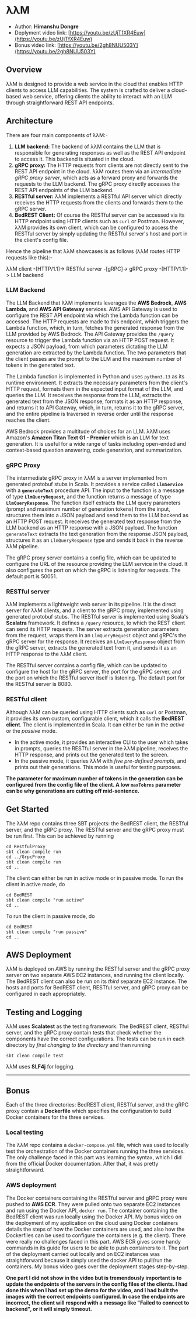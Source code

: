 # λλM

+ Author: **Himanshu Dongre**
+ Deplyment video link: [https://youtu.be/zUjTfXR4Euw](https://youtu.be/zUjTfXR4Euw)
+ Bonus video link: [https://youtu.be/2gh8NUU503Y](https://youtu.be/2gh8NUU503Y)

## Overview

λλM is designed to provide a web service in the cloud that enables HTTP clients to access LLM capabilities. The system is crafted to deliver a cloud-based web service, offering clients the ability to interact with an LLM through straightforward REST API endpoints.

## Architecture

There are four main components of λλM:-

1. **LLM backend:** The backend of λλM contains the LLM that is responsible for generating responses as well as the REST API endpoint to access it. This backend is situated in the cloud.
2. **gRPC proxy:** The HTTP requests from clients are not directly sent to the REST API endpoint in the cloud. λλM routes them via an *intermediate gRPC proxy server*, which acts as a forward proxy and forwards the requests to the LLM backend. The gRPC proxy directly accesses the REST API endpoints of the LLM backend.
3. **RESTful server:** λλM implements a RESTful API server which directly receives the HTTP requests from the clients and forwards them to the gRPC server.
4. **BedREST Client:** Of course the RESTful server can be accessed via its HTTP endpoint using HTTP clients such as `curl` or Postman. However, λλM provides its own client, which can be configured to access the RESTful server by simply updating the RESTful server's host and port in the client's config file.

Hence the pipeline that λλM showcases is as follows (λλM routes HTTP requests like this):-

λλM client -[HTTP/1.1]-> RESTful server -[gRPC]-> gRPC proxy -[HTTP/1.1]-> LLM backend

### LLM Backend

The LLM Backend that λλM implements leverages the **AWS Bedrock**, **AWS Lambda**, and **AWS API Gateway** services. AWS API Gateway is used to configure the REST API endpoint via which the Lambda function can be accessed. The HTTP requests are made to this endpoint, which triggers the Lambda function, which, in turn, fetches the generated response from the LLM provided by AWS Bedrock. The API Gateway provides the `/query` resource to trigger the Lambda function via an HTTP POST request. It expects a JSON payload, from which parameters dictating the LLM generation are extracted by the Lambda function. The two parameters that the client passes are the prompt to the LLM and the maximum number of tokens in the generated text.

The Lambda function is implemented in Python and uses `python3.13` as its runtime environment. It extracts the necessary parameters from the client's HTTP request, formats them in the expected input format of the LLM, and queries the LLM. It receives the response from the LLM, extracts the generated text from the JSON response, formats it as an HTTP response, and returns it to API Gateway, which, in turn, returns it to the gRPC server, and the entire pipeline is traversed in reverse order until the response reaches the client.

AWS Bedrock provides a multitude of choices for an LLM. λλM uses Amazon's **Amazon Titan Text G1 - Premier** which is an LLM for text generation. It is useful for a wide range of tasks including open-ended and context-based question answering, code generation, and summarization.

### gRPC Proxy

The intermediate gRPC proxy in λλM is a server implemented from generated protobuf stubs in Scala. It provides a service called **`LlmService`** with a **`generateText`** procedure API. The input to the function is a message of type **`LlmQueryRequest`**, and the function returns a message of type **`LlmQueryResponse`**. The function itself extracts the LLM query parameters (prompt and maximum number of generation tokens) from the input, structures them into a JSON payload and send them to the LLM backend as an HTTP POST request. It receives the generated text response from the LLM backend as an HTTP response with a JSON payload. The function `generateText` extracts the text generation from the response JSON payload, structures it as an `LlmQueryResponse` type and sends it back in the reverse λλM pipeline.

The gRPC proxy server contains a config file, which can be updated to configure the URL of the resource providing the LLM service in the cloud. It also configures the port on which the gRPC is listening for requests. The default port is 50051.

### RESTful server

λλM implements a lightweight web server in its pipeline. It is the direct server for λλM clients, and a client to the gRPC proxy, implemented using generated protobuf stubs. The RESTful server is implemented using Scala's **Scalatra** framework. It defines a `/query` resource, to which the REST client can send its HTTP requests. The server extracts generation parameters from the request, wraps them in an `LlmQueryRequest` object and gRPC's the gRPC server for the response. It receives an `LlmQueryResponse` object from the gRPC server, extracts the generated text from it, and sends it as an HTTP response to the λλM client.

The RESTful server contains a config file, which can be updated to configure the host for the gRPC server, the port for the gRPC server, and the port on which the RESTful server itself is listening. The default port for the RESTful server is 8080.

### RESTful client

Although λλM can be queried using HTTP clients such as `curl` or Postman, it provides its own custom, configurable client, which it calls the **BedREST client**. The client is implemented in Scala. It can either be run in the *active* or the *passive* mode.

+ In the active mode, it provides an interactive CLI to the user which takes in prompts, queries the RESTful server in the λλM pipeline, receives the HTTP response, and prints out the generated text to the screen.
+ In the passive mode, it queries λλM with *five pre-defined prompts*, and prints out their generations. This mode is useful for testing purposes.

**The parameter for maximum number of tokens in the generation can be configured from the config file of the client. A low `maxTokrns` parameter csn be why generations are cutting off mid-sentence.**

## Get Started

The λλM repo contains three SBT projects: the BedREST client, the RESTful server, and the gRPC proxy. The RESTful server and the gRPC proxy must be run first. This can be achieved by running

```shell
cd RestfulProxy
sbt clean compile run
cd ../GrpcProxy
sbt clean compile run
cd ..
```

The client can either be run in active mode or in passive mode. To run the client in active mode, do

```shell
cd BedREST
sbt clean compile "run active"
cd ..
```

To run the client in passive mode, do

```shell
cd BedREST
sbt clean compile "run passive"
cd ..
```

## AWS Deployment

λλM is deployed on AWS by running the RESTful server and the gRPC proxy server on two separate AWS EC2 instances, and running the client locally. The BedREST client can also be run on its *third* separate EC2 instance. The hosts and ports for BedREST client, RESTful server, and gRPC proxy can be configured in each appropriately.

## Testing and Logging

λλM uses **Scalatest** as the testing framework. The BedREST client, RESTful server, and the gRPC proxy contain tests that check whether the components have the correct configurations. The tests can be run in each directory by *first changing to the directory* and then running

```shell
sbt clean compile test
```

λλM uses **SLF4j** for logging.

---

## Bonus

Each of the three directories: BedREST client, RESTful server, and the gRPC proxy contain a **Dockerfile** which specifies the configuration to build Docker containers for the three services.

### Local testing

The λλM repo contains a `docker-compose.yml` file, which was used to locally test the orchestration of the Docker containers running the three services. The only challenge faced in this part was learning the syntax, which I did from the official Docker documentation. After that, it was pretty straightforward.

### AWS deployment

The Docker containers containing the RESTful server and gRPC proxy were pushed to **AWS ECR**. They were pulled onto two separate EC2 instances and run using the Docker API, `docker run`. The container containing the BedREST client was run locally using the Docker API. My bonus video on the deployment of my application on the cloud using Docker containers details the steps of how the Docker containers are used, and also how the Dockerfiles can be used to configure the containers (e.g. the client). There were really no challenges faced in this part. AWS ECR gives some handy commands in its guide for users to be able to push containers to it. The part of the deployment carried out locally and on EC2 instances was straightforward because it simply used the docker API to pull/run the containers. My bonus video goes over the deployment stages step-by-step.

**One part I did not show in the video but is tremendously important is to update the endpoints of the servers in the config files of the clients. I had done this when I had set up the demo for the video, and I had built the images with the correct endpoints configured. In case the endpoints are incorrect, the client will respond with a message like "Failed to connect to backend", or it will simply timeout.**